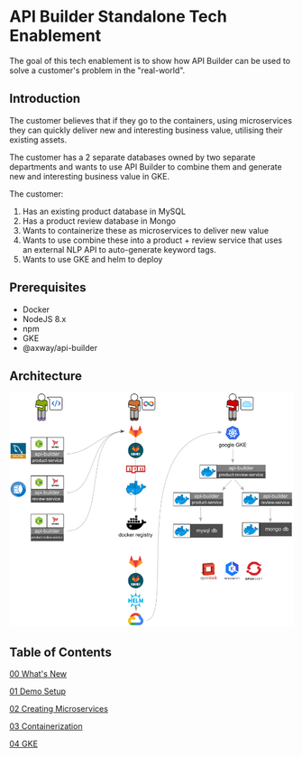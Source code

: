 # API Builder Standalone Tech Enablement

The goal of this tech enablement is to show how API Builder can be used to solve a customer's problem in the "real-world".

## Introduction

The customer believes that if they go to the containers, using microservices they can quickly deliver new and interesting business value, utilising their existing assets.

The customer has a 2 separate databases owned by two separate departments and wants to use API Builder to combine them and generate new and interesting business value in GKE.

The customer:

1. Has an existing product database in MySQL
1. Has a product review database in Mongo
1. Wants to containerize these as microservices to deliver new value
1. Wants to use combine these into a product + review service that uses an external NLP API to auto-generate keyword tags.
1. Wants to use GKE and helm to deploy

## Prerequisites

* Docker
* NodeJS 8.x
* npm
* GKE
* @axway/api-builder

## Architecture

![Architecture](/images/architecture.png)

## Table of Contents

[00 What's New](./00_whats_new)

[01 Demo Setup](./01_demo_setup)

[02 Creating Microservices](./02_creating_microservices)

[03 Containerization](./03_containerization)

[04 GKE](./04_gke)
